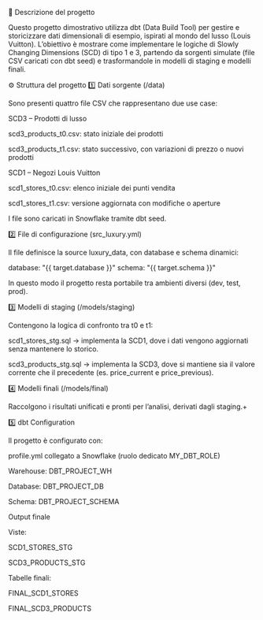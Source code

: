 📖 Descrizione del progetto

Questo progetto dimostrativo utilizza dbt (Data Build Tool) per gestire e storicizzare dati dimensionali di esempio, ispirati al mondo del lusso (Louis Vuitton).
L’obiettivo è mostrare come implementare le logiche di Slowly Changing Dimensions (SCD) di tipo 1 e 3, partendo da sorgenti simulate (file CSV caricati con dbt seed) e trasformandole in modelli di staging e modelli finali.

⚙️ Struttura del progetto
1️⃣ Dati sorgente (/data)

Sono presenti quattro file CSV che rappresentano due use case:

SCD3 – Prodotti di lusso

scd3_products_t0.csv: stato iniziale dei prodotti

scd3_products_t1.csv: stato successivo, con variazioni di prezzo o nuovi prodotti

SCD1 – Negozi Louis Vuitton

scd1_stores_t0.csv: elenco iniziale dei punti vendita

scd1_stores_t1.csv: versione aggiornata con modifiche o aperture

I file sono caricati in Snowflake tramite dbt seed.

2️⃣ File di configurazione (src_luxury.yml)

Il file definisce la source luxury_data, con database e schema dinamici:

database: "{{ target.database }}"
schema: "{{ target.schema }}"


In questo modo il progetto resta portabile tra ambienti diversi (dev, test, prod).

3️⃣ Modelli di staging (/models/staging)

Contengono la logica di confronto tra t0 e t1:

scd1_stores_stg.sql → implementa la SCD1, dove i dati vengono aggiornati senza mantenere lo storico.

scd3_products_stg.sql → implementa la SCD3, dove si mantiene sia il valore corrente che il precedente (es. price_current e price_previous).

4️⃣ Modelli finali (/models/final)

Raccolgono i risultati unificati e pronti per l’analisi, derivati dagli staging.+

5️⃣ dbt Configuration

Il progetto è configurato con:

profile.yml collegato a Snowflake (ruolo dedicato MY_DBT_ROLE)

Warehouse: DBT_PROJECT_WH

Database: DBT_PROJECT_DB

Schema: DBT_PROJECT_SCHEMA

Output finale

Viste:

SCD1_STORES_STG

SCD3_PRODUCTS_STG

Tabelle finali:

FINAL_SCD1_STORES

FINAL_SCD3_PRODUCTS
